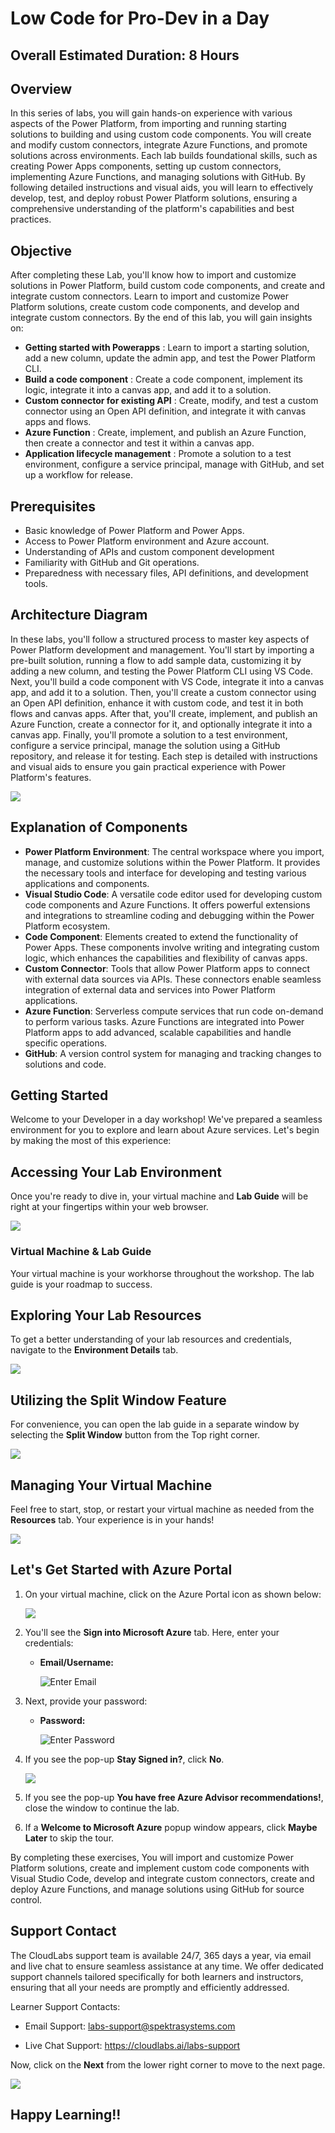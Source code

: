 # Low Code for Pro-Dev in a Day

## Overall Estimated Duration: 8 Hours

## Overview

In this series of labs, you will gain hands-on experience with various aspects of the Power Platform, from importing and running starting solutions to building and using custom code components. You will create and modify custom connectors, integrate Azure Functions, and promote solutions across environments. Each lab builds foundational skills, such as creating Power Apps components, setting up custom connectors, implementing Azure Functions, and managing solutions with GitHub. By following detailed instructions and visual aids, you will learn to effectively develop, test, and deploy robust Power Platform solutions, ensuring a comprehensive understanding of the platform's capabilities and best practices.

## Objective


After completing these Lab, you'll know how to import and customize solutions in Power Platform, build custom code components, and  create and integrate custom connectors.
Learn to import and customize Power Platform solutions, create custom code components, and develop and integrate custom connectors. By the end of this lab, you will gain insights on:

 - **Getting started with Powerapps** : Learn to import a starting solution, add a new column, update the admin app, and test the Power Platform CLI.
 - **Build a code component** : Create a code component, implement its logic, integrate it into a canvas app, and add it to a solution.
 - **Custom connector for existing API** : Create, modify, and test a custom connector using an Open API definition, and integrate it with canvas apps and flows.
 - **Azure Function** : Create, implement, and publish an Azure Function, then create a connector and test it within a canvas app.
 - **Application lifecycle management** : Promote a solution to a test environment, configure a service principal, manage with GitHub, and set up a workflow for release.

## Prerequisites

- Basic knowledge of Power Platform and Power Apps.
- Access to Power Platform environment and Azure account.
- Understanding of APIs and custom component development
- Familiarity with GitHub and Git operations.
- Preparedness with necessary files, API definitions, and development tools.

## Architecture Diagram

In these labs, you'll follow a structured process to master key aspects of Power Platform development and management. You'll start by importing a pre-built solution, running a flow to add sample data, customizing it by adding a new column, and testing the Power Platform CLI using VS Code. Next, you'll build a code component with VS Code, integrate it into a canvas app, and add it to a solution. Then, you'll create a custom connector using an Open API definition, enhance it with custom code, and test it in both flows and canvas apps. After that, you'll create, implement, and publish an Azure Function, create a connector for it, and optionally integrate it into a canvas app. Finally, you'll promote a solution to a test environment, configure a service principal, manage the solution using a GitHub repository, and release it for testing. Each step is detailed with instructions and visual aids to ensure you gain practical experience with Power Platform's features.


 ![](./images/low_code_in_a_day_Architecture_diagram.JPG)


## Explanation of Components

- **Power Platform Environment**: The central workspace where you import, manage, and customize solutions within the Power Platform. It provides the necessary tools and interface for developing and testing 
 various applications and components.
- **Visual Studio Code**: A versatile code editor used for developing custom code components and Azure Functions. It offers powerful extensions and integrations to streamline coding and debugging within the 
 Power Platform ecosystem.
- **Code Component**: Elements created to extend the functionality of Power Apps. These components involve writing and integrating custom logic, which enhances the capabilities and flexibility of canvas apps.
- **Custom Connector**: Tools that allow Power Platform apps to connect with external data sources via APIs. These connectors enable seamless integration of external data and services into Power Platform 
 applications.
- **Azure Function**: Serverless compute services that run code on-demand to perform various tasks. Azure Functions are integrated into Power Platform apps to add advanced, scalable capabilities and handle 
 specific operations.
- **GitHub**: A version control system for managing and tracking changes to solutions and code.

##  Getting Started
 
Welcome to your Developer in a day workshop! We've prepared a seamless environment for you to explore and learn about Azure services. Let's begin by making the most of this experience:
 
## Accessing Your Lab Environment
 
Once you're ready to dive in, your virtual machine and **Lab Guide** will be right at your fingertips within your web browser.

![](./images/GS6.png)

### Virtual Machine & Lab Guide
 
Your virtual machine is your workhorse throughout the workshop. The lab guide is your roadmap to success.
 
## Exploring Your Lab Resources
 
To get a better understanding of your lab resources and credentials, navigate to the **Environment Details** tab.

![](./images/GS20.png)
 
## Utilizing the Split Window Feature
 
For convenience, you can open the lab guide in a separate window by selecting the **Split Window** button from the Top right corner.
 
![](./images/GS8.png)
 
## Managing Your Virtual Machine
 
Feel free to start, stop, or restart your virtual machine as needed from the **Resources** tab. Your experience is in your hands!
 
![](./images/GS5.png)
 
## Let's Get Started with Azure Portal
 
1. On your virtual machine, click on the Azure Portal icon as shown below:
 
   ![](./images/GS1.png)
 
2. You'll see the **Sign into Microsoft Azure** tab. Here, enter your credentials:
 
   - **Email/Username:** <inject key="AzureAdUserEmail"></inject>
 
     ![](./images/GS2.png "Enter Email")
 
3. Next, provide your password:
 
   - **Password:** <inject key="AzureAdUserPassword"></inject>
 
     ![](./images/GS3.png "Enter Password")
 
4. If you see the pop-up **Stay Signed in?**, click **No**.

   ![](./images/GS9.png)

5. If you see the pop-up **You have free Azure Advisor recommendations!**, close the window to continue the lab.

6. If a **Welcome to Microsoft Azure** popup window appears, click **Maybe Later** to skip the tour.

By completing these exercises, You will import and customize Power Platform solutions, create and implement custom code components with Visual Studio Code, develop and integrate custom connectors, create and deploy Azure Functions, and manage solutions using GitHub for source control.
   
## Support Contact

The CloudLabs support team is available 24/7, 365 days a year, via email and live chat to ensure seamless assistance at any time. We offer dedicated support channels tailored specifically for both learners and instructors, ensuring that all your needs are promptly and efficiently addressed.

Learner Support Contacts:

- Email Support: labs-support@spektrasystems.com

- Live Chat Support: https://cloudlabs.ai/labs-support

Now, click on the **Next** from the lower right corner to move to the next page.

![](./images/GS4.png)

## Happy Learning!!






 
